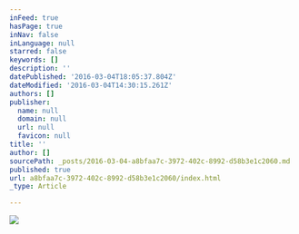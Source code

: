 ```yaml
---
inFeed: true
hasPage: true
inNav: false
inLanguage: null
starred: false
keywords: []
description: ''
datePublished: '2016-03-04T18:05:37.804Z'
dateModified: '2016-03-04T14:30:15.261Z'
authors: []
publisher:
  name: null
  domain: null
  url: null
  favicon: null
title: ''
author: []
sourcePath: _posts/2016-03-04-a8bfaa7c-3972-402c-8992-d58b3e1c2060.md
published: true
url: a8bfaa7c-3972-402c-8992-d58b3e1c2060/index.html
_type: Article

---
```

![](https://the-grid-user-content.s3-us-west-2.amazonaws.com/e210faf7-5132-486b-a6df-7dc2278f4686.jpg)